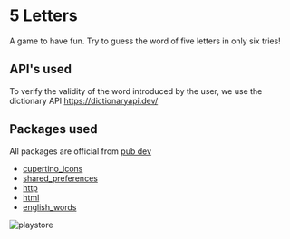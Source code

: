 # 5 Letters

A game to have fun. Try to guess the word of five letters in only six tries!

## API's used

To verify the validity of the word introduced by the user, we use the dictionary API
https://dictionaryapi.dev/

## Packages used

All packages are official from [pub dev](https://pub.dev)

- [cupertino_icons](https://pub.dev/packages/cupertino_icons)
- [shared_preferences](https://pub.dev/packages/shared_preferences)
- [http](https://pub.dev/packages/http)
- [html](https://pub.dev/packages/html)
- [english_words](https://pub.dev/packages/english_words)

![playstore](https://user-images.githubusercontent.com/41053869/157235112-8cd1ea5b-7673-46ce-8aca-d12d07d8d554.png)

